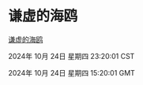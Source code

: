 # 谦虚的海鸥
[谦虚的海鸥](http://219.139.199.238:56308/qxdho/course/base/hotlink/index.php)

2024年 10月 24日 星期四 23:20:01 CST

2024年 10月 24日 星期四 15:20:01 GMT
